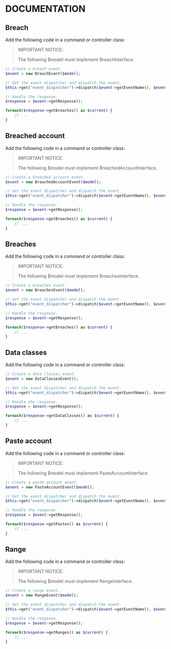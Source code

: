 DOCUMENTATION
=============

Breach
---

Add the following code in a command or controller class:

> IMPORTANT NOTICE:
>
> The following $model must implement BreachInterface.

```php
// Create a breach event.
$event = new BreachEvent($model);

// Get the event dispatcher and dispatch the event.
$this->get("event_dispatcher")->dispatch($event->getEventName(), $event);

// Handle the response.
$response = $event->getResponse();

foreach($response->getBreaches() as $current) {
    // ...
}
```

Breached account
---

Add the following code in a command or controller class:

> IMPORTANT NOTICE:
>
> The following $model must implement BreachedAccountInterface.

```php
// Create a breached account event.
$event = new BreachedAccountEvent($model); 

// Get the event dispatcher and dispatch the event.
$this->get("event_dispatcher")->dispatch($event->getEventName(), $event);

// Handle the response.
$response = $event->getResponse();

foreach($response->getBreaches() as $current) {
    // ...
}
```

Breaches
---

Add the following code in a command or controller class:

> IMPORTANT NOTICE:
>
> The following $model must implement BreachesInterface.

```php
// Create a breaches event.
$event = new BreachesEvent($model); 

// Get the event dispatcher and dispatch the event.
$this->get("event_dispatcher")->dispatch($event->getEventName(), $event);

// Handle the response.
$response = $event->getResponse();

foreach($response->getBreaches() as $current) {
    // ...
}
```

Data classes
---

Add the following code in a command or controller class:

```php
// Create a data classes event.
$event = new DataClassesEvent();

// Get the event dispatcher and dispatch the event.
$this->get("event_dispatcher")->dispatch($event->getEventName(), $event);

// Handle the response.
$response = $event->getResponse();

foreach($response->getDataClasses() as $current) {
    // ...
}
```

Paste account
---

Add the following code in a command or controller class:

> IMPORTANT NOTICE:
>
> The following $model must implement PasteAccountInterface.

```php
// Create a paste account event.
$event = new PasteAccountEvent($model);

// Get the event dispatcher and dispatch the event.
$this->get("event_dispatcher")->dispatch($event->getEventName(), $event);

// Handle the response.
$response = $event->getResponse();

foreach($response->getPastes() as $current) {
    // ...
}
```

Range
---

Add the following code in a command or controller class:

> IMPORTANT NOTICE:
>
> The following $model must implement RangeInterface.

```php
// Create a range event.
$event = new RangeEvent($model);

// Get the event dispatcher and dispatch the event.
$this->get("event_dispatcher")->dispatch($event->getEventName(), $event);

// Handle the response.
$response = $event->getResponse();

foreach($response->getRanges() as $current) {
    // ...
}
```
